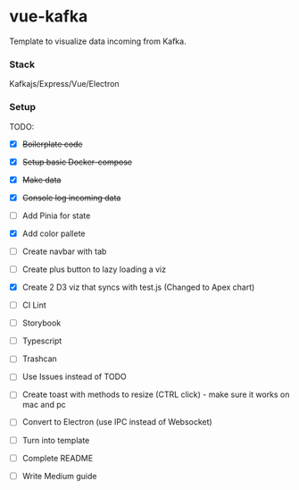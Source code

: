 # vue-kafka
Template to visualize data incoming from Kafka.   
### Stack
Kafkajs/Express/Vue/Electron

### Setup

TODO:
 - [x] ~~Boilerplate code~~
 - [x] ~~Setup basic Docker-compose~~
 - [x] ~~Make data~~
 - [x] ~~Console log incoming data~~
 - [ ] Add Pinia for state
 - [x] Add color pallete
 - [ ] Create navbar with tab
 - [ ] Create plus button to lazy loading a viz
 - [x] Create 2 D3 viz that syncs with test.js (Changed to Apex chart)
 - [ ] CI Lint
 - [ ] Storybook
 - [ ] Typescript
 - [ ] Trashcan
 - [ ] Use Issues instead of TODO
 - [ ] Create toast with methods to resize (CTRL click) - make sure it works on mac and pc
 - [ ] Convert to Electron (use IPC instead of Websocket)
 - [ ] Turn into template
 - [ ] Complete README
 - [ ] Write Medium guide

